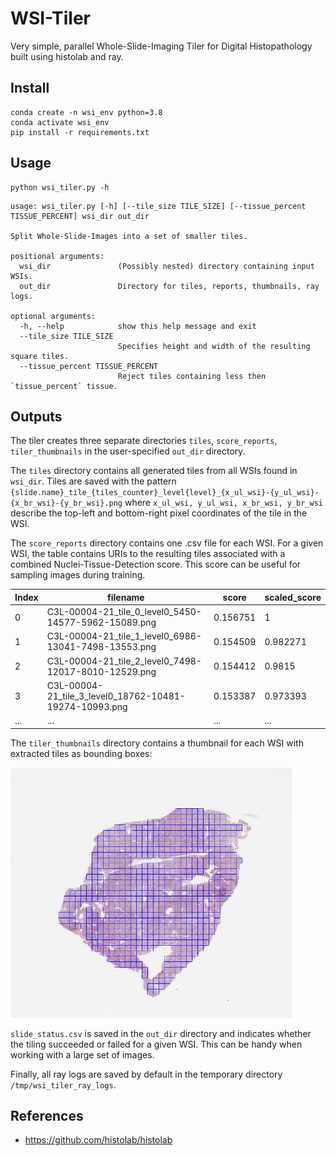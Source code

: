 # WSI-Tiler

Very simple, parallel Whole-Slide-Imaging Tiler for Digital Histopathology built using histolab and ray.

## Install

```
conda create -n wsi_env python=3.8
conda activate wsi_env
pip install -r requirements.txt
```

## Usage

```
python wsi_tiler.py -h
```

```
usage: wsi_tiler.py [-h] [--tile_size TILE_SIZE] [--tissue_percent TISSUE_PERCENT] wsi_dir out_dir

Split Whole-Slide-Images into a set of smaller tiles.

positional arguments:
  wsi_dir               (Possibly nested) directory containing input WSIs.
  out_dir               Directory for tiles, reports, thumbnails, ray logs.

optional arguments:
  -h, --help            show this help message and exit
  --tile_size TILE_SIZE
                        Specifies height and width of the resulting square tiles.
  --tissue_percent TISSUE_PERCENT
                        Reject tiles containing less then `tissue_percent` tissue.
```

## Outputs

The tiler creates three separate directories `tiles`, `score_reports`, `tiler_thumbnails` in the user-specified `out_dir` directory.

The `tiles` directory contains all generated tiles from all WSIs found in `wsi_dir`. Tiles are saved with the pattern `{slide.name}_tile_{tiles_counter}_level{level}_{x_ul_wsi}-{y_ul_wsi}-{x_br_wsi}-{y_br_wsi}.png` where `x_ul_wsi, y_ul_wsi, x_br_wsi, y_br_wsi` describe the top-left and bottom-right pixel coordinates of the tile in the WSI.

The `score_reports` directory contains one .csv file for each WSI. For a given WSI, the table contains URIs to the resulting tiles associated with a combined Nuclei-Tissue-Detection score. This score can be useful for sampling images during training.

| Index | filename | score | scaled_score |
| ---| --- | --- | --- |
|  0 | C3L-00004-21_tile_0_level0_5450-14577-5962-15089.png   | 0.156751 |       1        |
|  1 | C3L-00004-21_tile_1_level0_6986-13041-7498-13553.png   | 0.154509 |       0.982271 |
|  2 | C3L-00004-21_tile_2_level0_7498-12017-8010-12529.png   | 0.154412 |       0.9815   |
|  3 | C3L-00004-21_tile_3_level0_18762-10481-19274-10993.png | 0.153387 |       0.973393 |
| ... | ... | ... | ... |

The `tiler_thumbnails` directory contains a thumbnail for each WSI with extracted tiles as bounding boxes:

<img src="./images/tiler_thumbnail.png" width="450" height="400">

`slide_status.csv` is saved in the `out_dir` directory and indicates whether the tiling succeeded or failed for a given WSI. This can be handy when working with a large set of images.

Finally, all ray logs are saved by default in the temporary directory `/tmp/wsi_tiler_ray_logs`.

## References

- https://github.com/histolab/histolab

